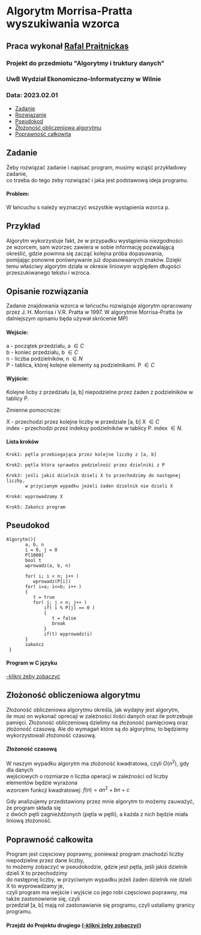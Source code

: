 # Algorytm Morrisa-Pratta wyszukiwania wzorca

## Praca wykonał [Rafal Praitnickas](https://github.com/Praitnickas-Rafal/)

### Projekt do przedmiotu "Algorytmy i truktury danych"
### UwB Wydział Ekonomiczno-Informatyczny w Wilnie

### Data: 2023.02.01

- [Zadanie](#zadanie)
- [Rozwiązanie](#rozwiązanie)
- [Pseudokod](#pseudokod)
- [Żłożoność obliczeniowa algorytmu](#złożoność_obliczeniowa_algorytmu)
- [Poprawność całkowita](#poprawnoś_ćcałkowita)

## Zadanie

Żeby rozwiązać zadanie i napisać program, musimy wziąść przykładowy zadanie,  
co trzeba do tego żeby rozwiązać i jaka jest podstawową ideja programu.

#### Problem:

W łańcuchu s należy wyznaczyć wszystkie wystąpienia wzorca p.  

## Przykład

Algorytm wykorzystuje fakt, że w przypadku wystąpienia niezgodności   
ze wzorcem, sam wzorzec zawiera w sobie informację pozwalającą   
określić, gdzie powinna się  zacząć kolejna próba dopasowania,  
pomijając ponowne porównywanie już dopasowaanych znaków. Dzięki  
temu właściwy algorytm działa w okresie liniowym względem długości  
przeszukiwanego tekstu i wzroca. 

## Opisanie rozwiązania

Zadanie znajdowania wzorca w łańcuchu rozwiązuje algorytm opracowany przez J. H. Morrisa i V.R. Pratta w 1997. W algorytmie Morrisa-Pratta (w dalniejszym opisaniu będa używał skrócenie MP)



#### Wejście: 

a - początek przedziału, a $\in C$  
b - koniec przedziału, b $\in C$  
n - liczba podzielników, n $\in N$  
P - tablica, której kolejne elementy są podzielnikami. P $\in C$

#### Wyjście:

Kolejne licby z przedziału [a, b] niepodzielne przez żaden z podzielników w tablicy P. 

Zmienne pomocnicze:  

X - przechodzi przez kolejne liczby w przedziale [a, b] X $\in C$   
index - przechodzi przez indeksy podzielników w tablicy P. index $\in N$.

#### Lista kroków
```
Krok1: pętla przebiegająca przez kolejne liczby z [a, b] 

Krok2: pętla która sprawdza podzielność przez dzielniki z P 

Krok3: jeśli jakiś dzielnik dzieli X to przechodzimy do następnej liczby, 
       w przyciwnym wypadku jeżeli żaden dzielnik nie dzieli X

Krok4: wyprowadzamy X

Krok5: Zakończ program 
```

## Pseudokod
```
Algorytm(){
       a, b, n   
       i = 0, j = 0  
       P[1000]
       bool t
       wprowadz(a, b, n)
       
       for( i; i < n; i++ )
          wprowadz(P[i])
       for( i=a; i<=b; i++ )
       { 
          t = true
          for( j; j < n; j++ )
              if( i % P[j] == 0 )
              {
                 t = false
                 break
              }
              if(t) wyprowadz(i)
       }
       zakończ
 }
```
#### Program w C języku  
[-klikni żeby zobaczyć](https://github.com/Praitnickas-Rafal/Algorytmy_i_struktury/blob/main/Projekt/ProgramyProjeku/Algorytm.c)

## Złożoność obliczeniowa algorytmu

Złożoność obliczeniowa algorytmu określa, jak wydajny jest algorytm,  
ile musi on wykonać oprecaji w zależności ilości danych oraz ile potrzebuje pamięci.
Złożoność obliczeniową dzielimy na złożoność pamięciową oraz złożoność czasową. 
Ale do wymagań które są do algorytmu, to będziemy wykorzystowali złożoność czasową.  

#### Złożoność czasową

W naszym wypadku algorytm ma złożoność kwadratowa, czyli $O(n^{2})$, gdy dla danych  
wejściowych o rozmiarze n liczba operacji w zależności od liczby elementów będzie wyrażona  
wzorcem funkcji kwadratowej: $f(n)=an^{2}+bn+c$  

Gdy analizujemy przedstawiony przez mnie algorytm to możemy zauważyć, że program składa się  
z dwóch pętli zagnieżdżonych (pętla w pętli), a każda z nich będzie miała liniową złożoność.  

## Poprawność całkowita

Program jest częsciowy poprawny, ponieważ program znachodzi liczby niepodzielne przez dane liczby,    
to możemy zobaczyć w pseudokodzie, gdzie jest pętla, jeśli jakiś dzielnik dzieli X to przechodzimy  
do następnej liczby, w przyciwnym wypadku jeżeli żaden dzielnik nie dzieli X to wyprowadzamy je,     
czyli program ma wejście i wyjście co jego robi częsciowo poprawny, ma także zastonowienie się, czyli    
przedział [a, b] mają rol zastonawianie się programu, czyli ustaliamy granicy programu.  

#### Przejdź do Projektu drugiego [(-klikni żeby zobaczyć)](https://github.com/Praitnickas-Rafal/Algorytmy_i_struktury/blob/main/Projekt/projekt2.md)
